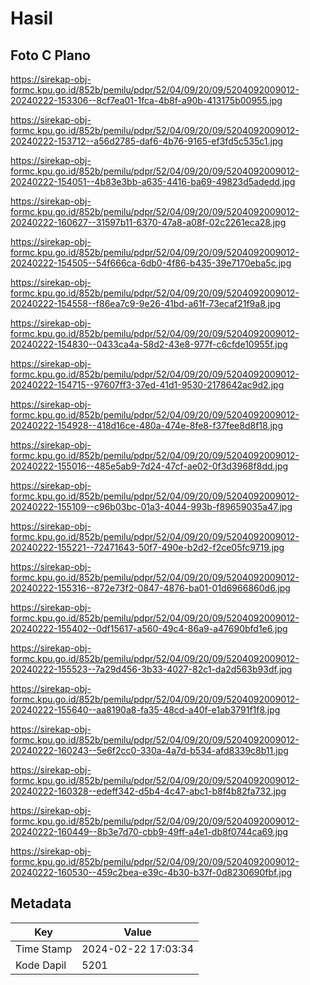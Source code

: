 # Hasil

## Foto C Plano

https://sirekap-obj-formc.kpu.go.id/852b/pemilu/pdpr/52/04/09/20/09/5204092009012-20240222-153306--8cf7ea01-1fca-4b8f-a90b-413175b00955.jpg

https://sirekap-obj-formc.kpu.go.id/852b/pemilu/pdpr/52/04/09/20/09/5204092009012-20240222-153712--a56d2785-daf6-4b76-9165-ef3fd5c535c1.jpg

https://sirekap-obj-formc.kpu.go.id/852b/pemilu/pdpr/52/04/09/20/09/5204092009012-20240222-154051--4b83e3bb-a635-4416-ba69-49823d5adedd.jpg

https://sirekap-obj-formc.kpu.go.id/852b/pemilu/pdpr/52/04/09/20/09/5204092009012-20240222-160627--31597b11-6370-47a8-a08f-02c2261eca28.jpg

https://sirekap-obj-formc.kpu.go.id/852b/pemilu/pdpr/52/04/09/20/09/5204092009012-20240222-154505--54f666ca-6db0-4f86-b435-39e7170eba5c.jpg

https://sirekap-obj-formc.kpu.go.id/852b/pemilu/pdpr/52/04/09/20/09/5204092009012-20240222-154558--f86ea7c9-9e26-41bd-a61f-73ecaf21f9a8.jpg

https://sirekap-obj-formc.kpu.go.id/852b/pemilu/pdpr/52/04/09/20/09/5204092009012-20240222-154830--0433ca4a-58d2-43e8-977f-c6cfde10955f.jpg

https://sirekap-obj-formc.kpu.go.id/852b/pemilu/pdpr/52/04/09/20/09/5204092009012-20240222-154715--97607ff3-37ed-41d1-9530-2178642ac9d2.jpg

https://sirekap-obj-formc.kpu.go.id/852b/pemilu/pdpr/52/04/09/20/09/5204092009012-20240222-154928--418d16ce-480a-474e-8fe8-f37fee8d8f18.jpg

https://sirekap-obj-formc.kpu.go.id/852b/pemilu/pdpr/52/04/09/20/09/5204092009012-20240222-155016--485e5ab9-7d24-47cf-ae02-0f3d3968f8dd.jpg

https://sirekap-obj-formc.kpu.go.id/852b/pemilu/pdpr/52/04/09/20/09/5204092009012-20240222-155109--c96b03bc-01a3-4044-993b-f89659035a47.jpg

https://sirekap-obj-formc.kpu.go.id/852b/pemilu/pdpr/52/04/09/20/09/5204092009012-20240222-155221--72471643-50f7-490e-b2d2-f2ce05fc9719.jpg

https://sirekap-obj-formc.kpu.go.id/852b/pemilu/pdpr/52/04/09/20/09/5204092009012-20240222-155316--872e73f2-0847-4876-ba01-01d6966860d6.jpg

https://sirekap-obj-formc.kpu.go.id/852b/pemilu/pdpr/52/04/09/20/09/5204092009012-20240222-155402--0df15617-a560-49c4-86a9-a47690bfd1e6.jpg

https://sirekap-obj-formc.kpu.go.id/852b/pemilu/pdpr/52/04/09/20/09/5204092009012-20240222-155523--7a29d456-3b33-4027-82c1-da2d563b93df.jpg

https://sirekap-obj-formc.kpu.go.id/852b/pemilu/pdpr/52/04/09/20/09/5204092009012-20240222-155640--aa8190a8-fa35-48cd-a40f-e1ab3791f1f8.jpg

https://sirekap-obj-formc.kpu.go.id/852b/pemilu/pdpr/52/04/09/20/09/5204092009012-20240222-160243--5e6f2cc0-330a-4a7d-b534-afd8339c8b11.jpg

https://sirekap-obj-formc.kpu.go.id/852b/pemilu/pdpr/52/04/09/20/09/5204092009012-20240222-160328--edeff342-d5b4-4c47-abc1-b8f4b82fa732.jpg

https://sirekap-obj-formc.kpu.go.id/852b/pemilu/pdpr/52/04/09/20/09/5204092009012-20240222-160449--8b3e7d70-cbb9-49ff-a4e1-db8f0744ca69.jpg

https://sirekap-obj-formc.kpu.go.id/852b/pemilu/pdpr/52/04/09/20/09/5204092009012-20240222-160530--459c2bea-e39c-4b30-b37f-0d8230690fbf.jpg


## Metadata

| Key        | Value               |
| ---------- | ------------------- |
| Time Stamp | 2024-02-22 17:03:34 |
| Kode Dapil | 5201                |



